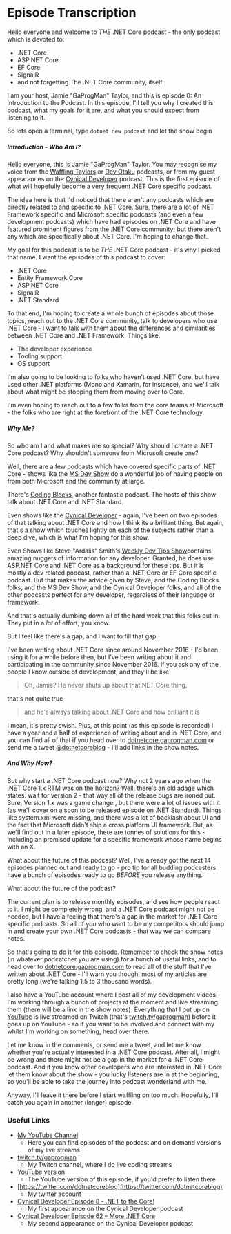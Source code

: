 # Episode Transcription

Hello everyone and welcome to _THE_ .NET Core podcast - the only podcast which is devoted to:

- .NET Core
- ASP.NET Core
- EF Core
- SignalR
- and not forgetting The .NET Core community, itself

I am your host, Jamie "GaProgMan" Taylor, and this is episode 0: An Introduction to the Podcast. In this episode, I'll tell you why I created this podcast, what my goals for it are, and what you should expect from listening to it.

So lets open a terminal, type `dotnet new podcast` and let the show begin

##### Introduction - Who Am I?

Hello everyone, this is Jamie "GaProgMan" Taylor. You may recognise my voice from the [Waffling Taylors](https://wafflingtaylors.rocks/) or [Dev Otaku](https://devotaku.com/) podcasts, or from my guest appearances on the [Cynical Developer](https://cynicaldeveloper.com/) podcast. This is the first episode of what will hopefully become a very frequent .NET Core specific podcast.

The idea here is that I'd noticed that there aren't any podcasts which are directly related to and specific to .NET Core. Sure, there are a lot of .NET Framework specific and Microsoft specific podcasts (and even a few development podcasts) which have had episodes on .NET Core and have featured prominent figures from the .NET Core community; but there aren't any which are specifically about .NET Core. I'm hoping to change that.

My goal for this podcast is to be _THE_ .NET Core podcast - it's why I picked that name. I want the episodes of this podcast to cover:

- .NET Core
- Entity Framework Core
- ASP.NET Core
- SignalR
- .NET Standard

To that end, I'm hoping to create a whole bunch of episodes about those topics, reach out to the .NET Core community, talk to developers who use .NET Core - I want to talk with them about the differences and similarities between .NET Core and .NET Framework. Things like:

- The developer experience
- Tooling support
- OS support

I'm also going to be looking to folks who haven't used .NET Core, but have used other .NET platforms (Mono and Xamarin, for instance), and we'll talk about what might be stopping them from moving over to Core.

I'm even hoping to reach out to a few folks from the core teams at Microsoft - the folks who are right at the forefront of the .NET Core technology.

##### Why Me?

So who am I and what makes me so special? Why should I create a .NET Core podcast? Why shouldn't someone from Microsoft create one?

Well, there are a few podcasts which have covered specific parts of .NET Core - shows like the [MS Dev Show](https://msdevshow.com/) do a wonderful job of having people on from both Microsoft and the community at large.

There's [Coding Blocks](https://www.codingblocks.net/), another fantastic podcast. The hosts of this show talk about .NET Core and .NET Standard.

Even shows like the [Cynical Developer](httsp://cynicaldeveloper.com/) - again, I've been on two episodes of that talking about .NET Core and how I think its a brilliant thing. But again, that's a show which touches lightly on each of the subjects rather than a deep dive, which is what I'm hoping for this show.

Even Shows like Steve "Ardalis" Smith's [Weekly Dev Tips Show](http://www.weeklydevtips.com/)contains amazing nuggets of information for any developer. Granted, he does use ASP.NET Core and .NET Core as a background for these tips. But it is mostly a dev related podcast, rather than a .NET Core or EF Core specific podcast. But that makes the advice given by Steve, and the Coding Blocks folks, and the MS Dev Show, and the Cynical Developer folks, and all of the other podcasts perfect for any developer, regardless of their language or framework.

And that's actually dumbing down all of the hard work that this folks put in. They put in a _lot_ of effort, you know.

But I feel like there's a gap, and I want to fill that gap.

I've been writing about .NET Core since around November 2016 - I'd been using it for a while before then, but I've been writing about it and participating in the community since November 2016. If you ask any of the people I know outside of development, and they'll be like:

> Oh, Jamie? He never shuts up about that NET Core thing.

that's not quite true

> and he's always talking about .NET Core and how brilliant it is

I mean, it's pretty swish. Plus, at this point (as this episode is recorded) I have a year and a half of experience of writing about and in .NET Core, and you can find all of that if you head over to [dotnetcore.gaprogman.com](https://dotnetcore.gaprogman.com) or send me a tweet [@dotnetcoreblog](https://twitter.com/dotnetcoreblog/) - I'll add links in the show notes.

##### And Why Now?

But why start a .NET Core podcast now? Why not 2 years ago when the .NET Core 1.x RTM was on the horizon? Well, there's an old adage which states: wait for version 2 - that way all of the release bugs are ironed out. Sure, Version 1.x was a game changer, but there were a lot of issues with it (as we'll cover on a soon to be released episode on .NET Standard). Things like system.xml were missing, and there was a lot of backlash about UI and the fact that Microsoft didn't ship a cross platform UI framework. But, as we'll find out in a later episode, there are tonnes of solutions for this - including an promised update for a specific framework whose name begins with an X.

What about the future of this podcast? Well, I've already got the next 14 episodes planned out and ready to go - pro tip for all budding podcasters: have a bunch of episodes ready to go _BEFORE_ you release anything.

What about the future of the podcast?

The current plan is to release monthly episodes, and see how people react to it. I might be completely wrong, and a .NET Core podcast might not be needed, but I have a feeling that there's a gap in the market for .NET Core specific podcasts. So all of you who want to be my competitors should jump in and create your own .NET Core podcasts - that way we can compare notes.

So that's going to do it for this episode. Remember to check the show notes (in whatever podcatcher you are using) for a bunch of useful links, and to head over to [dotnetcore.gaprogman.com](https://dotnetcore.gaprogman.com) to read all of the stuff that I've written about .NET Core - I'll warn you though, most of my articles are pretty long (we're talking 1.5 to 3 thousand words).

I also have a YouTube account where I post all of my development videos - I'm working through a bunch of projects at the moment and live streaming them (there will be a link in the show notes). Everything that I put up on [YouTube](https://www.youtube.com/c/JamieTaylorDotNetCore) is live streamed on Twitch (that's [twitch.tv/gaprogman](https://twitch.tv/gaprogman/)) before it goes up on YouTube - so if you want to be involved and connect with my whilst I'm working on something, head over there.

Let me know in the comments, or send me a tweet, and let me know whether you're actually interested in a .NET Core podcast. After all, I might be wrong and there might not be a gap in the market for a .NET Core podcast. And if you know other developers who are interested in .NET Core let them know about the show - you lucky listeners are in at the beginning, so you'll be able to take the journey into podcast wonderland with me.

Anyway, I'll leave it there before I start waffling on too much. Hopefully, I'll catch you again in another (longer) episode.

### Useful Links

- [My YouTube Channel](https://www.youtube.com/c/JamieTaylorDotNetCore)
  - Here you can find episodes of the podcast and on demand versions of my live streams
- [twitch.tv/gaprogman](https://twitch.tv/gaprogman/)
  - My Twitch channel, where I do live coding streams
- [YouTube version](https://www.youtube.com/watch?v=KXWcJHpqZfg)
  - The YouTube version of this episode, if you'd prefer to listen there
- [https://twitter.com/dotnetcoreblog](https://twitter.com/dotnetcoreblog)
  - My twitter account
- [Cynical Developer Episode 8 - .NET to the Core!](http://cynicaldeveloper.com/podcast/8/)
  - My first appearance on the Cynical Developer podcast
- [Cynical Developer Episode 62 – More .NET Core](http://cynicaldeveloper.com/podcast/62/)
  - My second appearance on the Cynical Developer podcast
